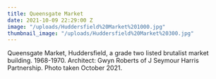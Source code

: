 ```yaml
---
title: Queensgate Market
date: 2021-10-09 22:29:00 Z
image: "/uploads/Huddersfield%20Market%201000.jpg"
thumbnail_image: "/uploads/Huddersfield%20Market%20300.jpg"
---
```


Queensgate Market, Huddersfield, a grade two listed  brutalist market building. 1968-1970. Architect: Gwyn Roberts of J Seymour Harris Partnership. Photo taken October 2021.
